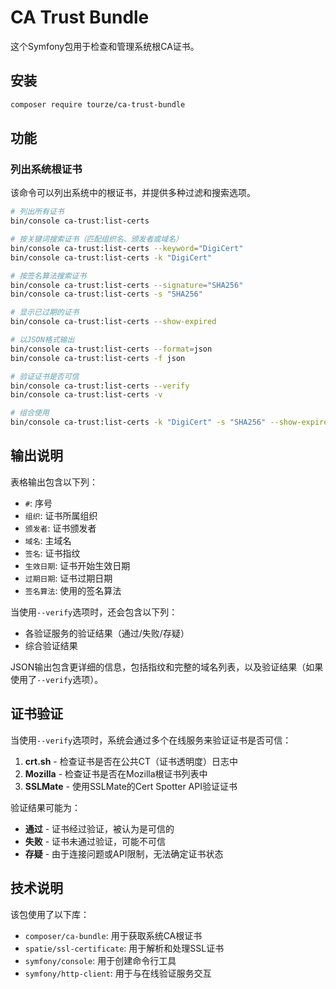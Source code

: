 # CA Trust Bundle

这个Symfony包用于检查和管理系统根CA证书。

## 安装

```bash
composer require tourze/ca-trust-bundle
```

## 功能

### 列出系统根证书

该命令可以列出系统中的根证书，并提供多种过滤和搜索选项。

```bash
# 列出所有证书
bin/console ca-trust:list-certs

# 按关键词搜索证书（匹配组织名、颁发者或域名）
bin/console ca-trust:list-certs --keyword="DigiCert"
bin/console ca-trust:list-certs -k "DigiCert"

# 按签名算法搜索证书
bin/console ca-trust:list-certs --signature="SHA256"
bin/console ca-trust:list-certs -s "SHA256"

# 显示已过期的证书
bin/console ca-trust:list-certs --show-expired

# 以JSON格式输出
bin/console ca-trust:list-certs --format=json
bin/console ca-trust:list-certs -f json

# 验证证书是否可信
bin/console ca-trust:list-certs --verify
bin/console ca-trust:list-certs -v

# 组合使用
bin/console ca-trust:list-certs -k "DigiCert" -s "SHA256" --show-expired -v -f json
```

## 输出说明

表格输出包含以下列：
- `#`: 序号
- `组织`: 证书所属组织
- `颁发者`: 证书颁发者
- `域名`: 主域名
- `签名`: 证书指纹
- `生效日期`: 证书开始生效日期
- `过期日期`: 证书过期日期
- `签名算法`: 使用的签名算法

当使用`--verify`选项时，还会包含以下列：
- 各验证服务的验证结果（通过/失败/存疑）
- 综合验证结果

JSON输出包含更详细的信息，包括指纹和完整的域名列表，以及验证结果（如果使用了`--verify`选项）。

## 证书验证

当使用`--verify`选项时，系统会通过多个在线服务来验证证书是否可信：

1. **crt.sh** - 检查证书是否在公共CT（证书透明度）日志中
2. **Mozilla** - 检查证书是否在Mozilla根证书列表中
3. **SSLMate** - 使用SSLMate的Cert Spotter API验证证书

验证结果可能为：
- **通过** - 证书经过验证，被认为是可信的
- **失败** - 证书未通过验证，可能不可信
- **存疑** - 由于连接问题或API限制，无法确定证书状态

## 技术说明

该包使用了以下库：
- `composer/ca-bundle`: 用于获取系统CA根证书
- `spatie/ssl-certificate`: 用于解析和处理SSL证书
- `symfony/console`: 用于创建命令行工具
- `symfony/http-client`: 用于与在线验证服务交互
